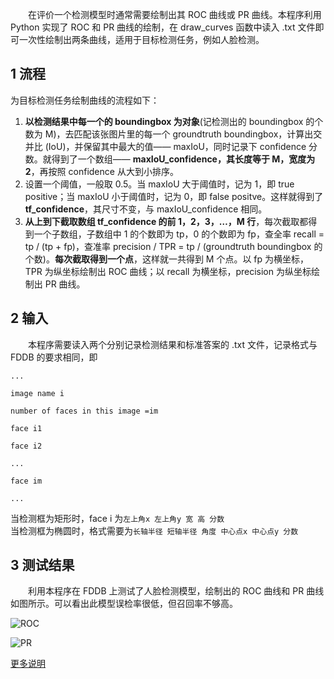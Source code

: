 ﻿&emsp;&emsp;在评价一个检测模型时通常需要绘制出其 ROC 曲线或 PR 曲线。本程序利用 Python 实现了 ROC 和 PR 曲线的绘制，在 draw_curves 函数中读入 .txt 文件即可一次性绘制出两条曲线，适用于目标检测任务，例如人脸检测。

## 1 流程

为目标检测任务绘制曲线的流程如下：
1. **以检测结果中每一个的 boundingbox 为对象**(记检测出的 boundingbox 的个数为 M)，去匹配该张图片里的每一个 groundtruth boundingbox，计算出交并比 (IoU)，并保留其中最大的值—— maxIoU，同时记录下 confidence 分数。就得到了一个数组—— **maxIoU_confidence，其长度等于 M，宽度为 2**，再按照 confidence 从大到小排序。
2. 设置一个阈值，一般取 0.5。当 maxIoU 大于阈值时，记为 1，即 true positive；当 maxIoU 小于阈值时，记为 0，即 false positve。这样就得到了 **tf_confidence**，其尺寸不变，与 maxIoU_confidence 相同。
3. **从上到下截取数组 tf_confidence 的前 1，2，3，…，M 行**，每次截取都得到一个子数组，子数组中 1 的个数即为 tp，0 的个数即为 fp，查全率 recall = tp / (tp + fp)，查准率 precision / TPR = tp / (groundtruth boundingbox 的个数)。**每次截取得到一个点**，这样就一共得到 M 个点。以 fp 为横坐标，TPR 为纵坐标绘制出 ROC 曲线；以 recall 为横坐标，precision 为纵坐标绘制出 PR 曲线。

## 2 输入

&emsp;&emsp;本程序需要读入两个分别记录检测结果和标准答案的 .txt 文件，记录格式与 FDDB 的要求相同，即

`... `

`image name i `

`number of faces in this image =im `

`face i1 `

`face i2 `

`... `

`face im `

`... `

当检测框为矩形时，face i 为`左上角x 左上角y 宽 高 分数`  
当检测框为椭圆时，格式需要为`长轴半径 短轴半径 角度 中心点x 中心点y 分数`

## 3 测试结果

&emsp;&emsp;利用本程序在 FDDB 上测试了人脸检测模型，绘制出的 ROC 曲线和 PR 曲线如图所示。可以看出此模型误检率很低，但召回率不够高。

![ROC](https://raw.githubusercontent.com/Xingyb14/My_image_hosting_site/master/mtcnn_roc.png)

![PR](https://raw.githubusercontent.com/Xingyb14/My_image_hosting_site/master/mtcnn_pr.png)

[更多说明](https://blog.csdn.net/Xingyb14/article/details/81329833)

